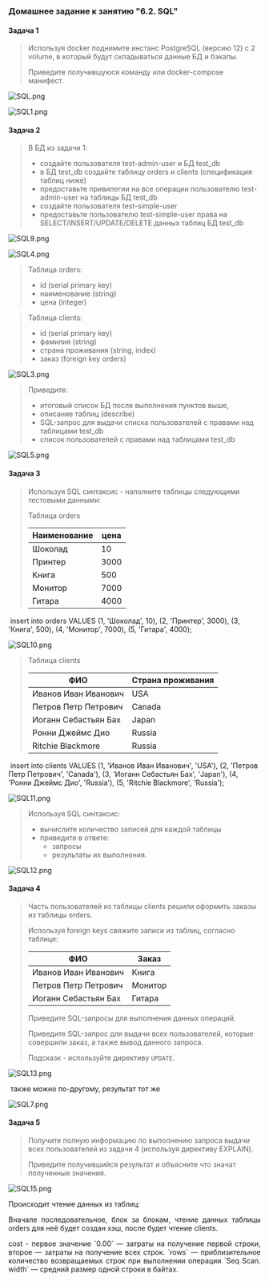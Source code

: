 ### Домашнее задание к занятию "6.2. SQL"

#### Задача 1

> Используя docker поднимите инстанс PostgreSQL (версию 12) c 2 volume, в который будут складываться данные БД и бэкапы.
>
> Приведите получившуюся команду или docker-compose манифест.

![SQL.png](https://github.com/tsteplova/devops-netology/blob/fix/SQL.png?raw=true)

![SQL1.png](https://github.com/tsteplova/devops-netology/blob/fix/SQL1.png?raw=true)

#### Задача 2

> В БД из задачи 1:
>
> - создайте пользователя test-admin-user и БД test_db
> - в БД test_db создайте таблицу orders и clients (спeцификация таблиц ниже)
> - предоставьте привилегии на все операции пользователю test-admin-user на таблицы БД test_db
> - создайте пользователя test-simple-user
> - предоставьте пользователю test-simple-user права на SELECT/INSERT/UPDATE/DELETE данных таблиц БД test_db

![SQL9.png](https://github.com/tsteplova/devops-netology/blob/fix/SQL9.png?raw=true)

![SQL4.png](https://github.com/tsteplova/devops-netology/blob/fix/SQL4.png?raw=true)

> Таблица orders:
>
> - id (serial primary key)
> - наименование (string)
> - цена (integer)

> Таблица clients:
>
> - id (serial primary key)
> - фамилия (string)
> - страна проживания (string, index)
> - заказ (foreign key orders)

![SQL3.png](https://github.com/tsteplova/devops-netology/blob/fix/SQL3.png?raw=true)

> Приведите:
>
> - итоговый список БД после выполнения пунктов выше,
> - описание таблиц (describe)
> - SQL-запрос для выдачи списка пользователей с правами над таблицами test_db
> - список пользователей с правами над таблицами test_db

![SQL5.png](https://github.com/tsteplova/devops-netology/blob/fix/SQL5.png?raw=true)

#### Задача 3

> Используя SQL синтаксис - наполните таблицы следующими тестовыми данными:
>
> Таблица orders
>
> | Наименование | цена |
> | ------------ | ---- |
> | Шоколад      | 10   |
> | Принтер      | 3000 |
> | Книга        | 500  |
> | Монитор      | 7000 |
> | Гитара       | 4000 |

​     insert into orders VALUES (1, 'Шоколад', 10), (2, 'Принтер', 3000), (3, 'Книга', 500), (4, 'Монитор', 7000), (5, 'Гитара', 4000);

![SQL10.png](https://github.com/tsteplova/devops-netology/blob/fix/SQL10.png?raw=true)

> Таблица clients
>
> | ФИО                  | Страна проживания |
> | -------------------- | ----------------- |
> | Иванов Иван Иванович | USA               |
> | Петров Петр Петрович | Canada            |
> | Иоганн Себастьян Бах | Japan             |
> | Ронни Джеймс Дио     | Russia            |
> | Ritchie Blackmore    | Russia            |

​     insert into clients VALUES (1, 'Иванов Иван Иванович', 'USA'), (2, 'Петров Петр Петрович', 'Canada'), (3, 'Иоганн Себастьян Бах', 'Japan'), (4, 'Ронни Джеймс Дио', 'Russia'), (5, 'Ritchie Blackmore', 'Russia');

![SQL11.png](https://github.com/tsteplova/devops-netology/blob/fix/SQL11.png?raw=true)

> Используя SQL синтаксис:
>
> - вычислите количество записей для каждой таблицы
> - приведите в ответе:
>   - запросы
>   - результаты их выполнения.

![SQL12.png](https://github.com/tsteplova/devops-netology/blob/fix/SQL12.png?raw=true)

#### Задача 4

> Часть пользователей из таблицы clients решили оформить заказы из таблицы orders.
>
> Используя foreign keys свяжите записи из таблиц, согласно таблице:
>
> | ФИО                  | Заказ   |
> | -------------------- | ------- |
> | Иванов Иван Иванович | Книга   |
> | Петров Петр Петрович | Монитор |
> | Иоганн Себастьян Бах | Гитара  |
>
> Приведите SQL-запросы для выполнения данных операций.
>
> Приведите SQL-запрос для выдачи всех пользователей, которые совершили заказ, а также вывод данного запроса.
>
> Подсказк - используйте директиву `UPDATE`.

![SQL13.png](https://github.com/tsteplova/devops-netology/blob/fix/SQL13.png?raw=true)

​      также можно по-другому, результат тот же

![SQL7.png](https://github.com/tsteplova/devops-netology/blob/fix/SQL7.png?raw=true)

#### Задача 5

> Получите полную информацию по выполнению запроса выдачи всех пользователей из задачи 4 (используя директиву EXPLAIN).
>
> Приведите получившийся результат и объясните что значат полученные значения.

![SQL15.png](https://github.com/tsteplova/devops-netology/blob/fix/SQL15.png?raw=true)

Происходит чтение данных из таблиц:

<p align="justify"> Вначале последовательное, блок за блокам, чтение данных таблицы orders для неё будет создан хэш, после будет чтение clients.</p>

<p align="justify"> cost - первое значение `0.00` — затраты на получение первой строки, второе — затраты на получение всех строк. `rows` — приблизительное количество возвращаемых строк при выполнении операции `Seq Scan. width` — средний размер одной строки в байтах.</p>







